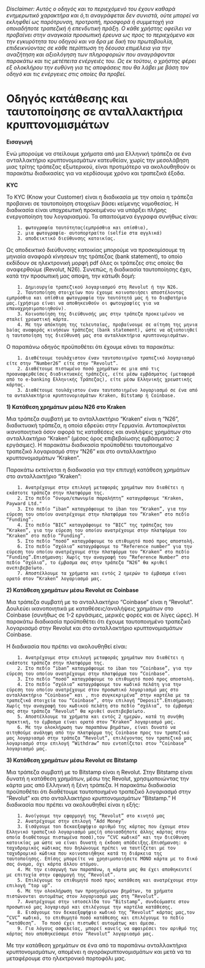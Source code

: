 *Disclaimer: Αυτός ο οδηγός και το περιεχόμενό του έχουν καθαρά ενημερωτικό χαρακτήρα και ό,τι αναγράφεται δεν συνιστά, ούτε μπορεί να εκληφθεί ως παρότρυνση, προτροπή, προσφορά ή συμμετοχή για οποιαδήποτε τραπεζική ή επενδυτική πράξη. Ο κάθε χρήστης οφείλει να προβαίνει στην αναγκαία προσωπική έρευνα ως προς το περιεχόμενο και την εγκυρότητα του οδηγού και να δρα με δική του πρωτοβουλία, επιδεικνύοντας σε κάθε περίπτωση τη δέουσα επιμέλεια για την αναζήτηση και αξιολόγηση των πληροφοριών που αναγράφονται παρακάτω και τις μετέπειτα ενέργειές του. Ως εκ τούτου, ο χρήστης φέρει εξ ολοκλήρου την ευθύνη για τις αποφάσεις που θα λάβει με βάση τον οδηγό και τις ενέργειες στις οποίες θα προβεί.*

# Οδηγός κατάθεσης και ταυτοποίησης σε ανταλλακτήρια κρυπτονομισμάτων

**Εισαγωγή**

Ενώ μπορούμε να στείλουμε χρήματα από μια Ελληνική τράπεζα σε ένα ανταλλακτήριο κρυπτονομισμάτων κατευθείαν, χωρίς την μεσολάβηση μιας τρίτης τράπεζας εξωτερικού, είναι προτιμότερο να ακολουθηθούν οι παρακάτω διαδικασίες για να κερδίσουμε χρόνο και τραπεζικά έξοδα.

**KYC**

Το KYC (Know your Customer) είναι η διαδικασία με την οποία η τράπεζα προβαινει σε ταυτοποίηση στοιχείων βάσει κείμενης νομοθεσίας. Η διαδικασία είναι υποχρεωτική προκειμένου να υπάρξει πλήρης ενεργοποίηση του λογαριασμού.
Τα απαιτούμενα έγγραφα συνήθως είναι:
        
        1. φωτογραφία ταυτότητας(εμπρόσθια και οπίσθια),
        2. μια φωτογραφία- αυτοπορτραίτο (selfie στα αγγλικά)
        3. αποδεικτικό διεύθυνσης κατοικίας. 

Ως αποδεικτικό διεύθυνσης κατοικίας μπορούμε να προσκομίσουμε τη μηνιαία αναφορά κίνησεων της τράπεζας (bank statement), το οποίο εκδίδουν σε ηλεκτρονική μορφή pdf όλες οι τράπεζες στις οποίες θα αναφερθούμε (Revolut, N26). 
Συνεπώς, η διαδικασία ταυτοποίησης έχει, κατά την προσωπική μας αποψη, την κάτωθι δομή:
        
        1. Δημιουργία τραπεζικού λογαριασμού στη Revolut ή την N26.
        2. Ταυτοποίηση στοιχείων που έχουμε κοινοποιήσει αποστέλοντας εμπρόσθια και οπίσθια φωτογραφία την ταυτότητά μας ή το διαβατήριο μας.(χρήσιμο είναι να αποθηκευθούν οι φωτογραφίες για να επαναχρησιμοποιηθούν).
        3. Κοινοποίηση της διεύθυνσής μας στην τράπεζα προκειμένου να σταλεί χρεωστική κάρτα.
        4. Με την απόκτηση της τελευταίας, προβαίνουμε σε αίτηση της μηνια baίας αναφοράς κινήσεων τράπεζας (bank statement), ώστε να αξιοποιηθεί η ταυτοποίηση της διεύθυνσή μας στα ανταλλακτήρια κρυπτονομισμάτων.
    
Ο παραπάνω οδηγός προϋποθέτει ότι έχουμε κάνει τα παρακάτω:
        
        1. Διαθέτουμε τουλάχιστον έναν ταυτοποιημένο τραπεζικό λογαριασμό είτε στην “Number26” είτε στην “Revolut”.
        2. Διαθέτουμε πιστωμένο ποσό χρημάτων σε μια από τις προαναφερθείσες διαδικτυακές τράπεζες, είτε μέσω εμβάσματος (μεταφορά από το e-banking Ελληνικής Τράπεζας), είτε μέσω Ελληνικής χρεωστικής κάρτας.
        3. Διαθέτουμε τουλάχιστον έναν ταυτοποιημένο λογαριασμό σε ένα από τα ανταλλακτήρια κρυπτονομισμάτων Kraken, Bitstamp ή Coinbase.

**1) Κατάθεση χρημάτων μέσω Ν26 στο Kraken**

Μια τράπεζα συμβατή με το  ανταλλακτήριο “Kraken” είναι η “N26”, διαδικτυακή τράπεζα, η οποία εδρεύει στην Γερμανία. Ανταποκρίνεται ικανοποιητικά όσον αφορά τις καταθέσεις  και αναλήψεις χρημάτων στο ανταλλακτήριο “Kraken” (μέσος όρος επιβεβαίωσης εμβάσματος: 2 εργάσιμες). Η παρακάτω διαδικασία προϋποθέτει ταυτοποιημένο τραπεζικό λογαριασμό στην “Ν26” και στο ανταλλακτήριο κρυπτονομισμάτων “Kraken”.

Παρακάτω εκτείνεται η διαδικασία για την επιτυχή κατάθεση χρημάτων στο ανταλλακτήριο “Kraken”:
        
        1. Ανατρέχουμε στην επιλογή μεταφοράς χρημάτων που διαθέτει η εκάστοτε τράπεζα στην πλατφόρμα της.
        2. Στο πεδίο “όνομα/επωνυμία παραλήπτη” καταγράφουμε "Kraken, Payward Ltd."
        3. Στο πεδίο “iban” καταγράφουμε το iban του “Kraken”, για την εύρεση του οποίου ανατρέχουμε στην πλατφόρμα του “Kraken” στο πεδίο “Funding”.
        4. Στο πεδίο “BIC” καταγράφουμε το “BIC” της τράπεζας του “Kraken”, για την εύρεση του οποίου ανατρέχουμε στην πλατφόρμα του “Kraken” στο πεδίο “Funding”.
        5. Στο πεδίο “ποσό” καταγράφουμε το επιθυμητό ποσό προς αποστολή.
        6. Στο πεδίο “σχόλια” καταγράφουμε το “Reference number” για την εύρεση του οποίου ανατρέχουμε στην πλατφόρμα του “Kraken” στο πεδίο “Funding”.Επισήμανση: Χωρίς την αναγραφή του “Reference Number” στο πεδίο “σχόλια”, το έμβασμα σας στην τράπεζα “N26” θα κριθεί ανεπιβεβαίωτο.
        7. Αποστέλλουμε τα χρήματα και εντός 2 ημερών το έμβασμα είναι ορατό στον “Kraken” λογαριασμό μας.

**2) Κατάθεση χρημάτων μέσω Revolut σε Coinbase**

Μια τράπεζα συμβατή με το ανταλλακτήριο “Coinbase” είναι η “Revolut”. Δουλεύει ικανοποιητικά με καταθέσεις/αναλήψεις χρημάτων στο Coinbase (συνήθως σε 1-2 εργάσιμες, μερικές φορές και σε λίγες ώρες). Η παρακάτω διαδικασία προϋποθέτει ότι έχουμε ταυτοποιημένο τραπεζικό λογαριασμό στην Revolut και στο ανταλλακτήριο κρυπτονομισμάτων Coinbase. 

Η διαδικασία που πρέπει να ακολουθηθεί είναι:
        
        1. Ανατρέχουμε στην επιλογή μεταφοράς χρημάτων που διαθέτει η εκάστοτε τράπεζα στην πλατφόρμα της.
        2. Στο πεδίο “iban” καταγράφουμε το iban του “Coinbase”, για την εύρεση του οποίου ανατρέχουμε στην πλατφόρμα του “Coinbase”.
        3. Στο πεδίο “ποσό” καταγράφουμε το επιθυμητό ποσό προς αποστολή.
        4. Στο πεδίο “σχόλια” καταγράφουμε τον κωδικό πελάτη για την εύρεση του οποίου ανατρέχουμε στον προσωπικό λογαριασμό μας στο ανταλλακτήριο “Coinbase” και , πιο συγκεκριμένα” στην καρτέλα με τα τραπεζικά στοιχεία τou “Coinbase”, στην επιλογή “Deposit”.Επισήμανση: Χωρίς την αναγραφή του κωδικού πελάτη στο πεδίο “σχόλια”, το έμβασμα σας στην τράπεζα “Revolut” θα κριθεί ανεπιβεβαίωτο.
        5. Αποστέλλουμε τα χρήματα και εντός 2 ημερών, κατά τη συνήθη πρακτική, το έμβασμα είναι ορατό στον “Kraken” λογαριασμό μας.
        6. Με την ολοκλήρωση των παραπάνω βημάτων, είναι δυνατό να αιτηθούμε ανάληψη από την πλατφόρμα της Coinbase προς τον τραπεζικό μας λογαριασμό στην τράπεζα “Revolut”, επιλέγοντας τον τραπεζικό μας λογαριασμό στην επιλογή “Withdraw” που εντοπίζεται στον “Coinbase” λογαριασμό μας.

**3) Κατάθεση χρημάτων μέσω Revolut σε Bitstamp**

Μια τράπεζα συμβατή με το Bitstamp είναι η Revolut. Στην Bitstamp είναι δυνατή η κατάθεση χρημάτων, μέσω της Revolut, χρησιμοποιώντας την κάρτα μας από Ελληνική ή ξένη τράπεζα. Η παρακάτω διαδικασία προϋποθέτει ότι διαθέτουμε ταυτοποιημένο τραπεζικό λογαριασμό στην “Revolut” και στο ανταλλακτήριο κρυπτονομισμάτων “Bitstamp.” Η διαδικασία που πρέπει να ακολουθηθεί είναι η εξής:
        
        1. Ανοίγουμε την εφαρμογή της “Revolut” στο κινητό μας 
        2. Ανατρέχουμε στην επιλογή “Add Money”
        3. Εισάγουμε τon δεκαεξαψήφιο αριθμό της κάρτας που έχουμε στον Ελληνικό τραπεζικό λογαριασμό μας(ή οποιασδήποτε άλλης κάρτας στην οποία διαθέτουμε πιστωμένα ποσά),τον “CVC κωδικό” και την διεύθυνση κατοικίας μα ώστε να είναι δυνατή η έκδοση απόδειξης.Επισήμανση: ο ταχυδρομικός κώδικας που δηλώνουμε πρέπει να ταυτίζεται με τον ταχυδρομικό κώδικα που κοινοποιήθηκε κατά τη διάρκεια της ταυτοποίησης. Επίσης μπορείτε να χρησιμοποιήσετε ΜΟΝΟ κάρτα με το δικό σας όνομα, όχι κάρτα άλλου ατόμου.
        4. Με την εισαγωγή των παραπάνω, η κάρτα μας θα έχει αποθηκευτεί με επιτυχία στην εφαρμογή της “Revolut”.
        5. Eπιλέγουμε το επιθυμητό ποσό προς κατάθεση και ανατρέχουμε στην επιλογή “top up”.
        6. Με την ολοκλήρωση των προηγούμενων βημάτων, τα χρήματα πιστώνονται αυτομάτως στον λογαριασμό μας στη “Revolut”.
        7. Aνατρέχουμε στην ιστοσελίδα του “Bitstamp”, συνδεόμαστε στον προσωπικό μας λογαρισμό και επιλέγουμε την καρτέλα κατάθεσης.
        8. Εισάγουμε τον δεκαεξαψήφιο κωδικό της “Revolut” κάρτας μας,τον “CVC” κωδικό, το επιθυμητό ποσό κατάθεσης και επιλέγουμε το πεδίο “κατάθεση”.  Το ποσό έχει πιστωθεί αυτομάτως και άμεσα.
        9. Για λόγους ασφαλείας, μπορεί κανείς να αφαιρέσει τον αριθμό της κάρτας που αποθηκεύσαμε στον “Revolut” λογαριασμό μας.

Με την κατάθεση χρημάτων σε ένα από τα παραπάνω ανταλλακτήρια κρυπτονομισμάτων, απομένει η αγοράκρυπτονομισμάτων και μετά να τα μεταφέρουμε στο ηλεκτρονικό πορτοφόλι μας.
